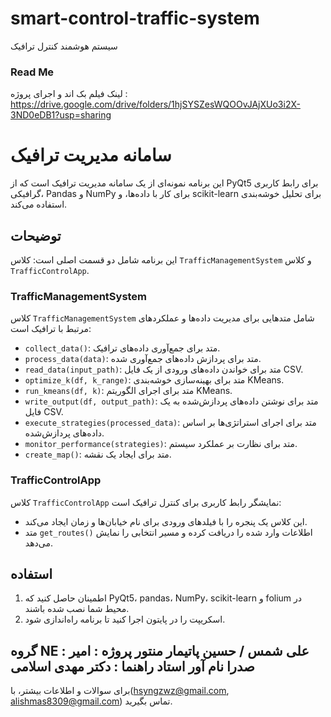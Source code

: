 # smart-control-traffic-system
سیستم هوشمند کنترل ترافیک 
### Read Me
لینک فیلم بک اند و اجرای پروژه :         
https://drive.google.com/drive/folders/1hjSYSZesWQOOvJAjXUo3i2X-3ND0eDB1?usp=sharing


# سامانه مدیریت ترافیک

این برنامه نمونه‌ای از یک سامانه مدیریت ترافیک است که از PyQt5 برای رابط کاربری گرافیکی، Pandas و NumPy برای کار با داده‌ها، و scikit-learn برای تحلیل خوشه‌بندی استفاده می‌کند.

## توضیحات

این برنامه شامل دو قسمت اصلی است: کلاس `TrafficManagementSystem` و کلاس `TrafficControlApp`.

### TrafficManagementSystem

کلاس `TrafficManagementSystem` شامل متدهایی برای مدیریت داده‌ها و عملکردهای مرتبط با ترافیک است:

- `collect_data()`: متد برای جمع‌آوری داده‌های ترافیک.
- `process_data(data)`: متد برای پردازش داده‌های جمع‌آوری شده.
- `read_data(input_path)`: متد برای خواندن داده‌های ورودی از یک فایل CSV.
- `optimize_k(df, k_range)`: متد برای بهینه‌سازی خوشه‌بندی KMeans.
- `run_kmeans(df, k)`: متد برای اجرای الگوریتم KMeans.
- `write_output(df, output_path)`: متد برای نوشتن داده‌های پردازش‌شده به یک فایل CSV.
- `execute_strategies(processed_data)`: متد برای اجرای استراتژی‌ها بر اساس داده‌های پردازش‌شده.
- `monitor_performance(strategies)`: متد برای نظارت بر عملکرد سیستم.
- `create_map()`: متد برای ایجاد یک نقشه.

### TrafficControlApp

کلاس `TrafficControlApp` نمایشگر رابط کاربری برای کنترل ترافیک است:

- این کلاس یک پنجره را با فیلدهای ورودی برای نام خیابان‌ها و زمان ایجاد می‌کند.
- متد `get_routes()` اطلاعات وارد شده را دریافت کرده و مسیر انتخابی را نمایش می‌دهد.

## استفاده

1. اطمینان حاصل کنید که PyQt5، pandas، NumPy، scikit-learn و folium در محیط شما نصب شده باشند.
2. اسکریپت را در پایتون اجرا کنید تا برنامه راه‌اندازی شود.


  گروه NE : علی شمس / حسین پاتیمار
  منتور پروژه : امیر صدرا نام آور
  استاد راهنما : دکتر مهدی اسلامی 
---
برای سوالات و اطلاعات بیشتر، با(hsyngzwz@gmail.com, alishmas8309@gmail.com) تماس بگیرید.

